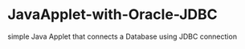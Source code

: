 JavaApplet-with-Oracle-JDBC
===========================

simple Java Applet that connects a Database using JDBC connection

